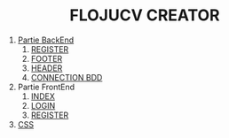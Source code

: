 <h1 style="text-align: center"> FLOJUCV CREATOR </h1>

1. [Partie BackEnd](https://github.com/flojucv/MerseGang/blob/master/Commandes)
    1. [REGISTER](https://github.com/flojucv/MerseGang/blob/master/Events)
    2. [FOOTER](https://github.com/flojucv/MerseGang/blob/master/Commandes/Administrateur)
    3. [HEADER](https://github.com/flojucv/MerseGang/blob/master/Commandes/Membre)
    4. [CONNECTION BDD](https://github.com/flojucv/MerseGang/blob/master/Commandes/Mersecoins)
2. Partie FrontEnd
    1. [INDEX]()
    2. [LOGIN]()
    2. [REGISTER]()
3. [CSS](https://github.com/flojucv/MerseGang/blob/master/MerseGang_site_shop)